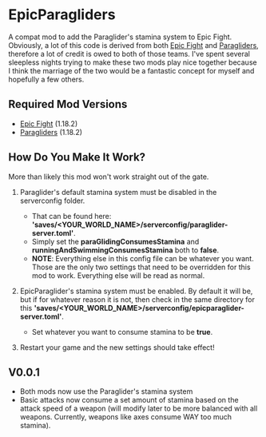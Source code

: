 # EpicParagliders
A compat mod to add the Paraglider's stamina system to Epic Fight. Obviously, a lot of this code is derived from
both [Epic Fight](https://www.curseforge.com/minecraft/mc-mods/epic-fight-mod) and 
[Paragliders](https://www.curseforge.com/minecraft/mc-mods/paragliders), therefore a lot of credit is owed to both of those teams. I've spent several
sleepless nights trying to make these two mods play nice together because I think the marriage of the two would
be a fantastic concept for myself and hopefully a few others.

## Required Mod Versions
- [Epic Fight](https://www.curseforge.com/minecraft/mc-mods/epic-fight-mod/files/4018756) (1.18.2)
- [Paragliders](https://www.curseforge.com/minecraft/mc-mods/paragliders/files/4478246) (1.18.2)

## How Do You Make It Work?
More than likely this mod won't work straight out of the gate. 
1. Paraglider's default stamina system must be disabled in the serverconfig folder.
   - That can be found here: **'saves/<YOUR_WORLD_NAME>/serverconfig/paraglider-server.toml'**. 
   - Simply set the **paraGlidingConsumesStamina** and **runningAndSwimmingConsumesStamina** both to **false**.
   - **NOTE**: Everything else in this config file can be whatever you want. Those are the only two settings
     that need to be overridden for this mod to work. Everything else will be read as normal.

2. EpicParaglider's stamina system must be enabled. By default it will be, but if for whatever reason it is not,
   then check in the same directory for this **'saves/<YOUR_WORLD_NAME>/serverconfig/epicparaglider-server.toml'**.
   - Set whatever you want to consume stamina to be **true**.

3. Restart your game and the new settings should take effect!

## V0.0.1
- Both mods now use the Paraglider's stamina system
- Basic attacks now consume a set amount of stamina based on the attack speed of a weapon (will modify later to be more
   balanced with all weapons. Currently, weapons like axes consume WAY too much stamina).